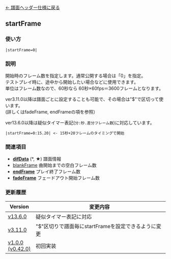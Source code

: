 [← 譜面ヘッダー仕様に戻る](dos_header.html)
## startFrame

### 使い方
```
|startFrame=0|
```
### 説明
開始時のフレーム数を指定します。通常公開する場合は「0」を指定。  
テストプレイ時に、途中から開始したい場合などに使用できます。  
単位はフレーム数なので、60秒なら 60秒×60fps＝3600フレームとなります。  

ver3.11.0以降は譜面ごとに設定することも可能で、その場合は"$"で区切って使います。  
(詳しくはfadeFrame, endFrameの項を参照）

ver13.6.0以降は疑似タイマー表記(`分:秒.差分フレーム数`)に対応しています。
```
|startFrame=0:15.20| <- 15秒+20フレームのタイミングで開始
```

### 関連項目
- [**difData**](dos-h0002-difData.html) (*, ★)  譜面情報 
- [blankFrame](dos-h0006-blankFrame.html)  曲開始までの空白フレーム数
- [**endFrame**](dos-h0007-endFrame.html)  プレイ終了フレーム数
- [**fadeFrame**](dos-h0008-fadeFrame.html)  フェードアウト開始フレーム数

### 更新履歴

|Version|変更内容|
|----|----|
|[v13.6.0](https://github.com/cwtickle/danoniplus/releases/tag/v13.6.0)|疑似タイマー表記に対応|
|[v3.11.0](https://github.com/cwtickle/danoniplus/releases/tag/v3.11.0)|"$"区切りで譜面毎にstartFrameを設定できるように変更|
|[v1.0.0<br>(v0.42.0)](https://github.com/cwtickle/danoniplus/releases/tag/v1.0.1)|初回実装|
